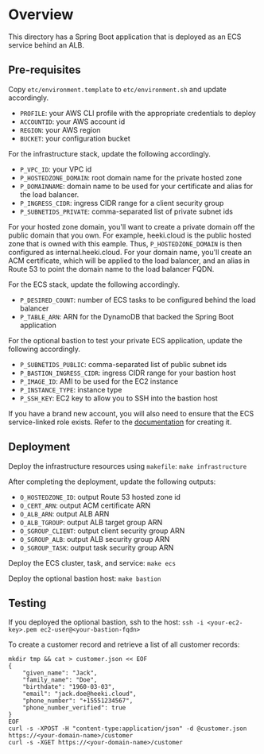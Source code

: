 # Overview
This directory has a Spring Boot application that is deployed as an ECS service behind an ALB.

## Pre-requisites
Copy `etc/environment.template` to `etc/environment.sh` and update accordingly.
* `PROFILE`: your AWS CLI profile with the appropriate credentials to deploy
* `ACCOUNTID`: your AWS account id
* `REGION`: your AWS region
* `BUCKET`: your configuration bucket

For the infrastructure stack, update the following accordingly.
* `P_VPC_ID`: your VPC id
* `P_HOSTEDZONE_DOMAIN`: root domain name for the private hosted zone
* `P_DOMAINNAME`: domain name to be used for your certificate and alias for the load balancer.
* `P_INGRESS_CIDR`: ingress CIDR range for a client security group
* `P_SUBNETIDS_PRIVATE`: comma-separated list of private subnet ids

For your hosted zone domain, you'll want to create a private domain off the public domain that you own. For example, heeki.cloud is the public hosted zone that is owned with this eample. Thus, `P_HOSTEDZONE_DOMAIN` is then configured as internal.heeki.cloud. For your domain name, you'll create an ACM certificate, which will be applied to the load balancer, and an alias in Route 53 to point the domain name to the load balancer FQDN.

For the ECS stack, update the following accordingly.
* `P_DESIRED_COUNT`: number of ECS tasks to be configured behind the load balancer
* `P_TABLE_ARN`: ARN for the DynamoDB that backed the Spring Boot application

For the optional bastion to test your private ECS application, update the following accordingly.
* `P_SUBNETIDS_PUBLIC`: comma-separated list of public subnet ids
* `P_BASTION_INGRESS_CIDR`: ingress CIDR range for your bastion host
* `P_IMAGE_ID`: AMI to be used for the EC2 instance
* `P_INSTANCE_TYPE`: instance type
* `P_SSH_KEY`: EC2 key to allow you to SSH into the bastion host

If you have a brand new account, you will also need to ensure that the ECS service-linked role exists. Refer to the [documentation](https://docs.aws.amazon.com/AmazonECS/latest/developerguide/using-service-linked-roles.html) for creating it.

## Deployment
Deploy the infrastructure resources using `makefile`: `make infrastructure`

After completing the deployment, update the following outputs:
* `O_HOSTEDZONE_ID`: output Route 53 hosted zone id
* `O_CERT_ARN`: output ACM certificate ARN
* `O_ALB_ARN`: output ALB ARN
* `O_ALB_TGROUP`:  output ALB target group ARN
* `O_SGROUP_CLIENT`: output client security group ARN
* `O_SGROUP_ALB`: output ALB security group ARN
* `O_SGROUP_TASK`: output task security group ARN

Deploy the ECS cluster, task, and service: `make ecs`

Deploy the optional bastion host: `make bastion`

## Testing
If you deployed the optional bastion, ssh to the host: `ssh -i <your-ec2-key>.pem ec2-user@<your-bastion-fqdn>`

To create a customer record and retrieve a list of all customer records:
```
mkdir tmp && cat > customer.json << EOF
{
    "given_name": "Jack",
    "family_name": "Doe",
    "birthdate": "1960-03-03",
    "email": "jack.doe@heeki.cloud",
    "phone_number": "+15551234567",
    "phone_number_verified": true
}
EOF
curl -s -XPOST -H "content-type:application/json" -d @customer.json https://<your-domain-name>/customer
curl -s -XGET https://<your-domain-name>/customer
```
